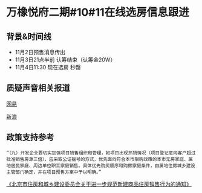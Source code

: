 # 万橡悦府二期#10#11在线选房信息跟进

## 背景&时间线
* 11月2日预售消息传出
* 11月3日21点半前 认筹结束（认筹金20W）
* 11月4日11:30 现在选房 秒罄

## 质疑声音相关报道
[网易](https://www.163.com/dy/article/GNSLKGCU0514R9KQ.html)

[新浪](https://k.sina.com.cn/article_7517400647_1c0126e4705901mnmy.html)

## 政策支持参考
```
“（九）开发企业要切实加强项目销售组织和管理，如项目出现热销情况（项目登记意向客户超过批准销售房源三倍），应采取公证摇号的方式，优先面向符合本市限购政策的本市无房家庭、属地居民家庭、周边单位职工家庭销售。具体优先购买顺序和购房家庭条件，由属地住房城乡建设主管部门确定，并在项目预售方案中予以明确。”
```
[《北京市住房和城乡建设委员会关于进一步规范新建商品住房销售行为的通知》](http://zjw.beijing.gov.cn/bjjs/xxgk/fgwj3/qtwj/fwglltz/11052961/index.shtml)




